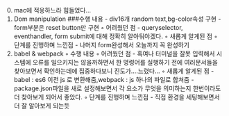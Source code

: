 
  0. mac에 적응하느라 힘들었다...
  1. Dom manipulation
     ###수행 내용
    - div16개 random text,bg-color속성 구현
    - form부분은 reset button만 구현
    ◦ 어려웠던 점
    -  queryselector, eventhandler, form submit에 대해 정확히 알아둬야겠다.
    ◦ 새롭게 알게된 점
    ◦ 단계를 진행하며 느낀점
    - 나머지 form완성해서 오늘까지 꼭 완성하기
  2. babel & webpack
    ◦ 수행 내용 
    ◦ 어려웠던 점
    - 혹여나 터미널을 잘못 입력해서 시스템에 오류를 일으키지는 않을까하면서 한 명령어를 실행하기 전에 여러문서들을 찾아보면서 확인하는데에 집중하다보니 진도가....느렸다...
    ◦ 새롭게 알게된 점
    - babel : es6 이전 js 로 변환해줌,webpack : js 하나의 파일로 합쳐줌
    - package.json파일을 새로 설정해보면서 각 요소가 무엇을 의미하는지 한번이라도 더 찾아보게 되어서 좋았다. 
    ◦ 단계를 진행하며 느낀점
    - 직접 환경을 세팅해보면서 더 잘 알아보게 되는듯
  
    
